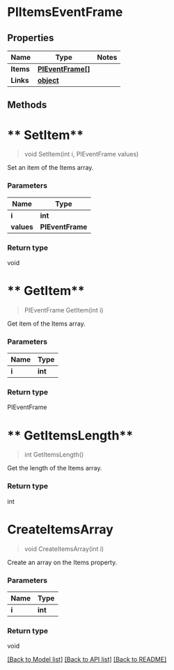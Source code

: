 # PIItemsEventFrame

## Properties
Name | Type | Notes
------------ | ------------- | -------------
**Items** | **[**PIEventFrame[]**](../Model/PIEventFrame.md)**
**Links** | **[**object**](../Model/Object.md)**

## Methods

# ** SetItem**
> void  SetItem(int i, PIEventFrame values)

Set an item of the Items array.

### Parameters

Name | Type
------------- | -------------
 **i** | **int**
 **values** | **PIEventFrame**

### Return type

void


# ** GetItem**
> PIEventFrame  GetItem(int i)

Get item of the Items array.

### Parameters

Name | Type
------------- | -------------
 **i** | **int**

### Return type

PIEventFrame


# ** GetItemsLength**
> int  GetItemsLength()

Get the length of the Items array.


### Return type

int


# **CreateItemsArray**
> void CreateItemsArray(int i)

Create an array on the Items property.

### Parameters

Name | Type
------------- | -------------
 **i** | **int**

### Return type

void

[[Back to Model list]](../../README.md#documentation-for-models) [[Back to API list]](../../README.md#documentation-for-api-endpoints) [[Back to README]](../../README.md)
